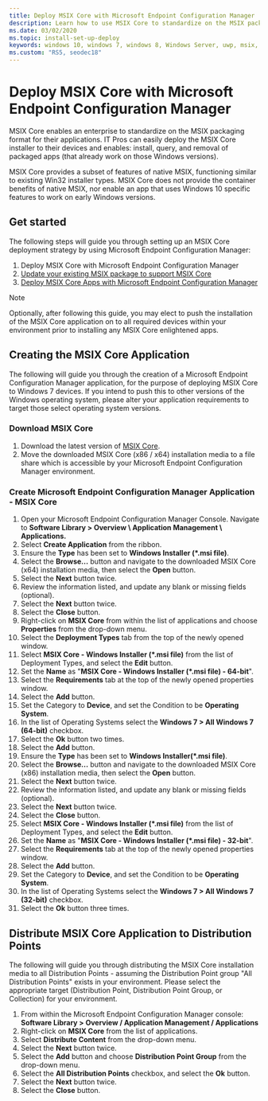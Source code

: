 ```yaml
---
title: Deploy MSIX Core with Microsoft Endpoint Configuration Manager
description: Learn how to use MSIX Core to standardize on the MSIX packaging format in your enterprise.
ms.date: 03/02/2020
ms.topic: install-set-up-deploy
keywords: windows 10, windows 7, windows 8, Windows Server, uwp, msix, msixcore, 1709, 1703, 1607, 1511, 1507
ms.custom: "RS5, seodec18"
---
```


# Deploy MSIX Core with Microsoft Endpoint Configuration Manager
MSIX Core enables an enterprise to standardize on the MSIX packaging format for their applications. IT Pros can easily deploy the MSIX Core installer to their devices and enables: install, query, and removal of packaged apps (that already work on those Windows versions).

MSIX Core provides a subset of features of native MSIX, functioning similar to existing Win32 installer types. MSIX Core does not provide the container benefits of native MSIX, nor enable an app that uses Windows 10 specific features to work on early Windows versions.

## Get started
The following steps will guide you through setting up an MSIX Core deployment strategy by using Microsoft Endpoint Configuration Manager:

1. Deploy MSIX Core with Microsoft Endpoint Configuration Manager
1. [Update your existing MSIX package to support MSIX Core](support-msix-core.md)
1. [Deploy MSIX Core Apps with Microsoft Endpoint Configuration Manager](deploy-msix-core-app-with-configmgr.md)

> [!Note]
> Optionally, after following this guide, you may elect to push the installation of the MSIX Core application on to all required devices within your environment prior to installing any MSIX Core enlightened apps.

## Creating the MSIX Core Application
The following will guide you through the creation of a Microsoft Endpoint Configuration Manager application, for the purpose of deploying MSIX Core to Windows 7 devices. If you intend to push this to other versions of the Windows operating system, please alter your application requirements to target those select operating system versions.
 
### Download MSIX Core
1. Download the latest version of [MSIX Core](https://github.com/microsoft/msix-packaging/releases).
1. Move the downloaded MSIX Core (x86 / x64) installation media to a file share which is accessible by your Microsoft Endpoint Configuration Manager environment.

### Create Microsoft Endpoint Configuration Manager Application - MSIX Core
1. Open your Microsoft Endpoint Configuration Manager Console. Navigate to **Software Library > Overview \ Application Management \ Applications.**
1. Select **Create Application** from the ribbon.
1. Ensure the **Type** has been set to **Windows Installer (*.msi file)**. 
1. Select the **Browse...** button and navigate to the downloaded MSIX Core (x64) installation media, then select the **Open** button.
1. Select the **Next** button twice.
1. Review the information listed, and update any blank or missing fields (optional).
1. Select the **Next** button twice.
1. Select the **Close** button.
1. Right-click on **MSIX Core** from within the list of applications and choose **Properties** from the drop-down menu.
1. Select the **Deployment Types** tab from the top of the newly opened window.
1. Select **MSIX Core - Windows Installer (*.msi file)** from the list of Deployment Types, and select the  **Edit** button.
1. Set the **Name** as "**MSIX Core - Windows Installer (*.msi file) - 64-bit**".
1. Select the **Requirements** tab at the top of the newly opened properties window.
1. Select the **Add** button.
1. Set the Category to **Device**, and set the Condition to be **Operating System**.
1. In the list of Operating Systems select the **Windows 7 > All Windows 7 (64-bit)** checkbox.
1. Select the **Ok** button two times.
1. Select the **Add** button.
1. Ensure the **Type** has been set to **Windows Installer(*.msi file)**.
1. Select the **Browse...** button and navigate to the downloaded MSIX Core (x86) installation media, then select the **Open** button.
1. Select the **Next** button twice.
1. Review the information listed, and update any blank or missing fields (optional).
1. Select the **Next** button twice.
1. Select the **Close** button.
1.  Select **MSIX Core - Windows Installer (*.msi file)** from the list of Deployment Types, and select the  **Edit** button.
1. Set the **Name** as "**MSIX Core - Windows Installer (*.msi file) - 32-bit**".
1. Select the **Requirements** tab at the top of the newly opened properties window.
1. Select the **Add** button.
1. Set the Category to **Device**, and set the Condition to be **Operating System**.
1. In the list of Operating Systems select the **Windows 7 > All Windows 7 (32-bit)** checkbox.
1. Select the **Ok** button three times.

## Distribute MSIX Core Application to Distribution Points
The following will guide you through distributing the MSIX Core installation media to all Distribution Points - assuming the Distribution Point group "All Distribution Points" exists in your environment. Please select the appropriate target (Distribution Point, Distribution Point Group, or Collection) for your environment.

1. From within the Microsoft Endpoint Configuration Manager console: **Software Library > Overview / Application Management / Applications** 
1. Right-click on **MSIX Core** from the list of applications.
1. Select **Distribute Content** from the drop-down menu.
1. Select the **Next** button twice.
1. Select the **Add** button and choose **Distribution Point Group** from the drop-down menu.
1. Select the **All Distribution Points** checkbox, and select the **Ok** button.
1. Select the **Next** button twice.
1. Select the **Close** button.
